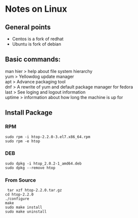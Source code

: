 # Notes on Linux
## General points
- Centos is a fork of redhat
- Ubuntu is fork of debian

## Basic commands:

man hier  > help about file system hierarchy  
yum > Yellowdog update manager  
apt > Advance packaging tool  
dnf > A rewrite of yum and default package manager for fedora  
last > See loging and logout information  
uptime > information about how long the machine is up for  

## Install Package
### RPM
```
sudo rpm -i htop-2.2.0-3.el7.x86_64.rpm
sudo rpm -e htop
```
### DEB
```
sudo dpkg -i htop_2.0.2-1_amd64.deb
sudo dpkg --remove htop
```
### From Source
```
 tar xzf htop-2.2.0.tar.gz
cd htop-2.2.0
./configure
make
sudo make install
sudo make uninstall
```
